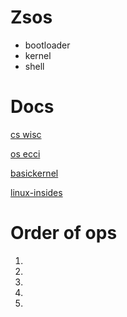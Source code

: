 # Zsos
- bootloader
- kernel
- shell 

# Docs
[cs wisc](https://pages.cs.wisc.edu/~remzi/OSTEP/)

[os ecci](https://os.ecci.ucr.ac.cr/slides/Abraham-Silberschatz-Operating-System-Concepts-10th-2018.pdf)

[basickernel](https://www.cs.vu.nl/~herbertb/misc/basickernel.pdf)

[linux-insides](https://0xax.gitbooks.io/linux-insides/content/)

# Order of ops 
1. 
2. 
3. 
4. 
5.  
